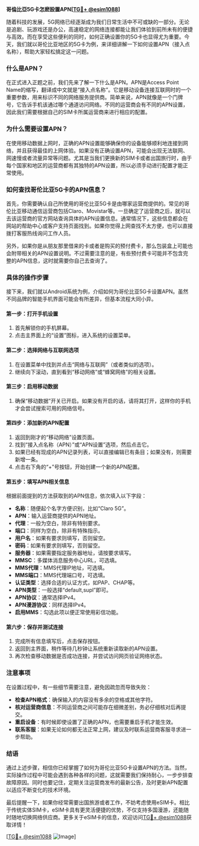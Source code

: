 **哥倫比亞5G卡怎麽設置APN[[TG💪+ @esim1088](https://t.me/s/esim1088)]**

随着科技的发展，5G网络已经逐渐成为我们日常生活中不可或缺的一部分。无论是追剧、玩游戏还是办公，高速稳定的网络连接都能让我们体验到前所未有的便捷与高效。而在享受这些便利的同时，如何正确设置你的5G卡也显得尤为重要。今天，我们就以哥伦比亚地区的5G卡为例，来详细讲解一下如何设置APN（接入点名称），帮助大家轻松搞定这一问题。

### 什么是APN？

在正式进入正题之前，我们先来了解一下什么是APN。APN是Access Point Name的缩写，翻译成中文就是“接入点名称”。它是移动设备连接互联网时的一个重要参数，用来标识不同的网络服务提供商。简单来说，APN就像是一个门牌号，它告诉手机该通过哪个通道访问网络。不同的运营商会有不同的APN设置，因此我们需要根据自己的SIM卡所属运营商来进行相应的配置。

### 为什么需要设置APN？

在使用移动数据上网时，正确的APN设置能够确保你的设备能够顺利地连接到网络，并且获得最佳的上网体验。如果没有正确设置APN，可能会出现无法联网、网速慢或者流量异常等问题。尤其是当我们更换新的SIM卡或者出国旅行时，由于每个国家和地区的运营商都有其独特的APN设置，所以必须手动进行配置才能正常使用。

### 如何查找哥伦比亚5G卡的APN信息？

首先，你需要确认自己所使用的哥伦比亚5G卡是由哪家运营商提供的。常见的哥伦比亚移动通信运营商包括Claro、Movistar等。一旦确定了运营商之后，就可以去该运营商的官方网站查询具体的APN设置信息。通常情况下，这些信息都会在网站的帮助中心或客户支持页面找到。如果你觉得上网查找不太方便，也可以直接拨打客服热线询问工作人员。

另外，如果你是从朋友那里借来的卡或者是购买的预付费卡，那么包装盒上可能也会附带相关的APN设置说明。不过需要注意的是，有些预付费卡可能并不包含完整的APN信息，这时就需要你自己去查询了。

### 具体的操作步骤

接下来，我们就以Android系统为例，介绍如何为哥伦比亚5G卡设置APN。虽然不同品牌的智能手机界面可能会有所差异，但基本流程大同小异。

#### 第一步：打开手机设置
1. 首先解锁你的手机屏幕。
2. 点击主界面上的“设置”图标，进入系统的设置菜单。

#### 第二步：选择网络与互联网选项
1. 在设置菜单中找到并点击“网络与互联网”（或者类似的选项）。
2. 继续向下滚动，直到看到“移动网络”或“蜂窝网络”的相关设置。

#### 第三步：启用移动数据
1. 确保“移动数据”开关已开启。如果没有开启的话，请将其打开，这样你的手机才会尝试搜索可用的网络信号。

#### 第四步：添加新的APN配置
1. 返回到刚才的“移动网络”设置页面。
2. 找到“接入点名称（APN）”或“APN设置”选项，然后点击它。
3. 如果已经有现成的APN记录列表，可以直接编辑已有条目；如果没有，则需要新增一条。
4. 点击右下角的“+”号按钮，开始创建一个新的APN配置。

#### 第五步：填写APN相关信息
根据前面提到的方法获取到的APN信息，依次填入以下字段：
- **名称**：随便起个名字方便识别，比如“Claro 5G”。
- **APN**：输入运营商提供的APN地址。
- **代理**：一般为空白，除非有特别要求。
- **端口**：同样为空白，除非有特殊指示。
- **用户名**：如果有要求则填写，否则留空。
- **密码**：如果有要求则填写，否则留空。
- **服务器**：如果需要指定服务器地址，请按要求填写。
- **MMSC**：多媒体消息服务中心URL，可选填。
- **MMS代理**：MMS代理IP地址，可选填。
- **MMS端口**：MMS代理端口号，可选填。
- **认证类型**：选择合适的认证方式，如PAP、CHAP等。
- **APN类型**：一般选择“default,supl”即可。
- **APN协议**：通常选择IPv4。
- **APN漫游协议**：同样选择IPv4。
- **启用MMS**：勾选此项以便正常使用彩信功能。

#### 第六步：保存并测试连接
1. 完成所有信息填写后，点击保存按钮。
2. 返回到主界面，稍作等待几秒钟让系统重新读取新的APN设置。
3. 再次检查移动数据是否成功连接，并尝试访问网页验证网络状态。

### 注意事项

在设置过程中，有一些细节需要注意，避免因疏忽而导致失败：
- **检查APN格式**：确保输入的内容没有多余的空格或其他字符。
- **核对运营商信息**：不同运营商之间可能存在细微差别，务必仔细核对后再提交。
- **重启设备**：有时候即使设置了正确的APN，也需要重启手机才能生效。
- **联系客服**：如果无论如何都无法正常上网，建议及时联系运营商客服寻求进一步帮助。

### 结语

通过上述步骤，相信你已经掌握了如何为哥伦比亚5G卡设置APN的方法。当然，实际操作过程中可能会遇到各种各样的问题，这就需要我们保持耐心，一步步排查故障原因。同时也要记住，定期关注运营商发布的最新公告，及时更新APN配置以适应不断变化的技术环境。

最后提醒一下，如果你经常需要出国旅游或者工作，不妨考虑使用eSIM卡。相比于传统实体SIM卡，eSIM卡具有更灵活便捷的优势，不仅支持多国漫游，还能随时随地切换网络供应商。更多关于eSIM卡的信息，欢迎访问[TG💪+ @esim1088](https://t.me/s/esim1088)获取详情！

[[TG💪+ @esim1088](https://t.me/s/esim1088) ![Image](https://i.postimg.cc/4NQfJmqS/Snipaste-2025-05-13-00-14-12.png)]